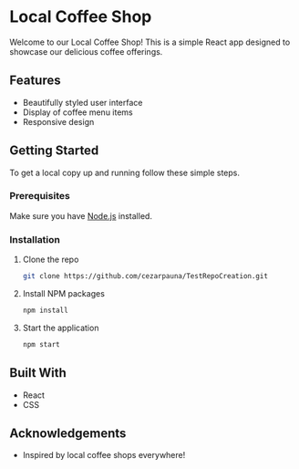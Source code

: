 # Local Coffee Shop

Welcome to our Local Coffee Shop! This is a simple React app designed to showcase our delicious coffee offerings.

## Features
- Beautifully styled user interface
- Display of coffee menu items
- Responsive design

## Getting Started
To get a local copy up and running follow these simple steps.

### Prerequisites
Make sure you have [Node.js](https://nodejs.org/) installed.

### Installation
1. Clone the repo
   ```bash
   git clone https://github.com/cezarpauna/TestRepoCreation.git
   ```
2. Install NPM packages
   ```bash
   npm install
   ```
3. Start the application
   ```bash
   npm start
   ```

## Built With
- React
- CSS

## Acknowledgements
- Inspired by local coffee shops everywhere!